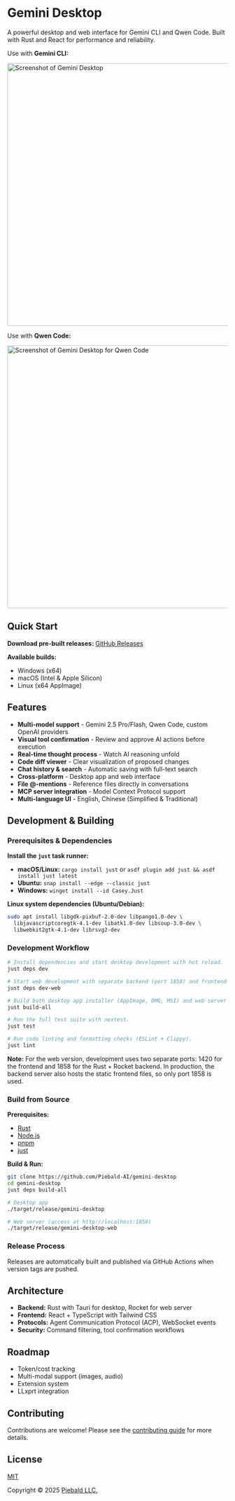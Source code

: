 # Gemini Desktop

A powerful desktop and web interface for Gemini CLI and Qwen Code. Built with Rust and React for performance and reliability.

Use with **Gemini CLI:**

<img alt="Screenshot of Gemini Desktop" src="./assets/screenshot.png" width="600">

Use with **Qwen Code:**

<img alt="Screenshot of Gemini Desktop for Qwen Code" src="./assets/qwen-desktop.png" width="600">

## Quick Start

**Download pre-built releases:** [GitHub Releases](https://github.com/Piebald-AI/gemini-desktop/releases)

**Available builds:**

- Windows (x64)
- macOS (Intel & Apple Silicon)
- Linux (x64 AppImage)

## Features

- **Multi-model support** - Gemini 2.5 Pro/Flash, Qwen Code, custom OpenAI providers
- **Visual tool confirmation** - Review and approve AI actions before execution
- **Real-time thought process** - Watch AI reasoning unfold
- **Code diff viewer** - Clear visualization of proposed changes
- **Chat history & search** - Automatic saving with full-text search
- **Cross-platform** - Desktop app and web interface
- **File @-mentions** - Reference files directly in conversations
- **MCP server integration** - Model Context Protocol support
- **Multi-language UI** - English, Chinese (Simplified & Traditional)

## Development & Building

### Prerequisites & Dependencies

**Install the `just` task runner:**

- **macOS/Linux:** `cargo install just` or `asdf plugin add just && asdf install just latest`
- **Ubuntu:** `snap install --edge --classic just`
- **Windows:** `winget install --id Casey.Just`

**Linux system dependencies (Ubuntu/Debian):**

```bash
sudo apt install libgdk-pixbuf-2.0-dev libpango1.0-dev \
  libjavascriptcoregtk-4.1-dev libatk1.0-dev libsoup-3.0-dev \
  libwebkit2gtk-4.1-dev librsvg2-dev
```

### Development Workflow

```bash
# Install dependencies and start desktop development with hot reload.
just deps dev

# Start web development with separate backend (port 1858) and frontend (port 1420) servers
just deps dev-web

# Build both desktop app installer (AppImage, DMG, MSI) and web server binaries for production.
just build-all

# Run the full test suite with nextest.
just test

# Run code linting and formatting checks (ESLint + Clippy).
just lint
```

**Note:** For the web version, development uses two separate ports: 1420 for the frontend and 1858 for the Rust + Rocket backend. In production, the backend server also hosts the static frontend files, so only port 1858 is used.

### Build from Source

**Prerequisites:**

- [Rust](https://rust-lang.org)
- [Node.js](https://nodejs.org)
- [pnpm](https://pnpm.io)
- [just](https://just.systems)

**Build & Run:**

```bash
git clone https://github.com/Piebald-AI/gemini-desktop
cd gemini-desktop
just deps build-all

# Desktop app
./target/release/gemini-desktop

# Web server (access at http://localhost:1858)
./target/release/gemini-desktop-web
```

### Release Process

Releases are automatically built and published via GitHub Actions when version tags are pushed.

## Architecture

- **Backend:** Rust with Tauri for desktop, Rocket for web server
- **Frontend:** React + TypeScript with Tailwind CSS
- **Protocols:** Agent Communication Protocol (ACP), WebSocket events
- **Security:** Command filtering, tool confirmation workflows

## Roadmap

- Token/cost tracking
- Multi-modal support (images, audio)
- Extension system
- LLxprt integration

## Contributing

Contributions are welcome! Please see the [contributing guide](CONTRIBUTING.md) for more details.

## License

[MIT](./LICENSE)

Copyright © 2025 [Piebald LLC.](https://piebald.ai)
